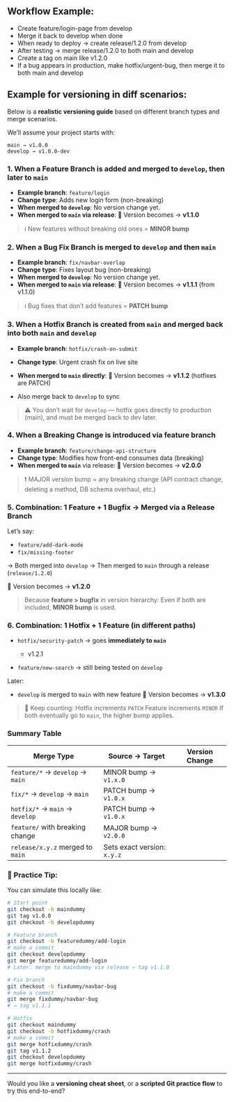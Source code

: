 ## Workflow Example:

- Create feature/login-page from develop
- Merge it back to develop when done
- When ready to deploy → create release/1.2.0 from develop
- After testing → merge release/1.2.0 to both main and develop
- Create a tag on main like v1.2.0
- If a bug appears in production, make hotfix/urgent-bug, then merge it to both main and develop

## Example for versioning in diff scenarios:

Below is a **realistic versioning guide** based on different branch types and merge scenarios.

We’ll assume your project starts with:

```
main → v1.0.0
develop → v1.0.0-dev
```

### 1. When a **Feature Branch** is added and merged to `develop`, then later to `main`

- **Example branch**: `feature/login`
- **Change type**: Adds new login form (non-breaking)
- **When merged to `develop`**: No version change yet.
- **When merged to `main` via release**:
  🔹 Version becomes → **v1.1.0**

> ℹ️ New features without breaking old ones = **MINOR bump**

### 2. When a **Bug Fix Branch** is merged to `develop` and then `main`

- **Example branch**: `fix/navbar-overlap`
- **Change type**: Fixes layout bug (non-breaking)
- **When merged to `develop`**: No version change yet.
- **When merged to `main` via release**:
  🔹 Version becomes → **v1.1.1** (from v1.1.0)

> ℹ️ Bug fixes that don’t add features = **PATCH bump**

### 3. When a **Hotfix Branch** is created from `main` and merged back into both `main` and `develop`

- **Example branch**: `hotfix/crash-on-submit`

- **Change type**: Urgent crash fix on live site

- **When merged to `main` directly**:
  🔹 Version becomes → **v1.1.2** (hotfixes are PATCH)

- Also merge back to `develop` to sync

> ⚠️ You don’t wait for `develop` — hotfix goes directly to production (main), and must be merged back to dev later.

### 4. When a **Breaking Change** is introduced via feature branch

- **Example branch**: `feature/change-api-structure`
- **Change type**: Modifies how front-end consumes data (breaking)
- **When merged to `main`** via release:
  🔹 Version becomes → **v2.0.0**

> ❗ MAJOR version bump = any breaking change (API contract change, deleting a method, DB schema overhaul, etc.)

### 5. Combination: 1 Feature + 1 Bugfix → Merged via a Release Branch

Let’s say:

- `feature/add-dark-mode`
- `fix/missing-footer`

→ Both merged into `develop`
→ Then merged to `main` through a release (`release/1.2.0`)

🔹 Version becomes → **v1.2.0**

> Because **feature > bugfix** in version hierarchy:
> Even if both are included, **MINOR bump** is used.

### 6. Combination: 1 Hotfix + 1 Feature (in different paths)

- `hotfix/security-patch` → goes **immediately to `main`**

  - v1.2.1

- `feature/new-search` → still being tested on `develop`

Later:

- `develop` is merged to `main` with new feature
  🔹 Version becomes → **v1.3.0**

> 🔁 Keep counting:
> Hotfix increments `PATCH`
> Feature increments `MINOR`
> If both eventually go to `main`, the higher bump applies.

### Summary Table

| Merge Type                       | Source → Target             | Version Change |
| -------------------------------- | --------------------------- | -------------- |
| `feature/*` → `develop` → `main` | MINOR bump → `v1.x.0`       |                |
| `fix/*` → `develop` → `main`     | PATCH bump → `v1.0.x`       |                |
| `hotfix/*` → `main` → `develop`  | PATCH bump → `v1.0.x`       |                |
| `feature/` with breaking change  | MAJOR bump → `v2.0.0`       |                |
| `release/x.y.z` merged to `main` | Sets exact version: `x.y.z` |                |

### 🔧 Practice Tip:

You can simulate this locally like:

```bash
# Start point
git checkout -b maindummy
git tag v1.0.0
git checkout -b developdummy

# Feature branch
git checkout -b featuredummy/add-login
# make a commit
git checkout developdummy
git merge featuredummy/add-login
# Later: merge to maindummy via release → tag v1.1.0

# Fix branch
git checkout -b fixdummy/navbar-bug
# make a commit
git merge fixdummy/navbar-bug
# → tag v1.1.1

# Hotfix
git checkout maindummy
git checkout -b hotfixdummy/crash
# make a commit
git merge hotfixdummy/crash
git tag v1.1.2
git checkout developdummy
git merge hotfixdummy/crash
```

---

Would you like a **versioning cheat sheet**, or a **scripted Git practice flow** to try this end-to-end?
